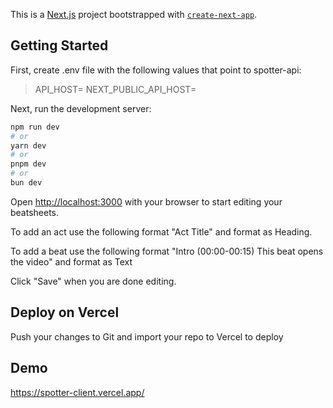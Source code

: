 This is a [Next.js](https://nextjs.org/) project bootstrapped with [`create-next-app`](https://github.com/vercel/next.js/tree/canary/packages/create-next-app).

## Getting Started

First, create .env file with the following values that point to spotter-api:
> API_HOST=
> NEXT_PUBLIC_API_HOST=

Next, run the development server:

```bash
npm run dev
# or
yarn dev
# or
pnpm dev
# or
bun dev
```

Open [http://localhost:3000](http://localhost:3000) 
with your browser to start editing your beatsheets.

To add an act use the following format "Act Title" and format as Heading.

To add a beat use the following format "Intro (00:00-00:15) This beat opens the video" and format as Text

Click "Save" when you are done editing. 

## Deploy on Vercel

Push your changes to Git and import your repo to Vercel to deploy

## Demo

https://spotter-client.vercel.app/